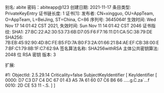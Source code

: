 别名: abite
密码：abiteapp@123
创建日期: 2021-11-17
条目类型: PrivateKeyEntry
证书链长度: 1
证书[1]:
发布者: CN=xingguo, OU=AppTeam, O=AppTeam, L=BeiJing, ST=China, C=86
序列号: 3645064f
生效时间: Wed Nov 17 14:01:42 CST 2021, 失效时间: Sun Nov 11 14:01:42 CST 2046
证书指纹:
SHA1: 27:BC:22:A2:30:53:73:6B:D7:05:F6:F7:16:11:D1:CA:5C:38:79:DE
SHA256: 7B:EB:45:92:90:4D:8C:FE:B5:FD:7A:B0:F3:2A:01:66:21:B4:AE:EF:CB:38:00:E7:BF:C1:79:8B:1F:C7:62:9A
签名算法名称: SHA256withRSA
主体公共密钥算法: 2048 位 RSA 密钥
版本: 3

扩展:

#1: ObjectId: 2.5.29.14 Criticality=false
SubjectKeyIdentifier [
KeyIdentifier [
0000: D7 C3 D7 C4 DC 67 01 43   A5 7A 61 60 07 C6 B6 66  .....g.C.za`...f
0010: 2D CE 53 11                                        -.S.
]
]